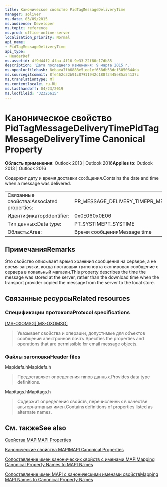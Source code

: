```yaml
---
title: Каноническое свойство PidTagMessageDeliveryTime
manager: soliver
ms.date: 03/09/2015
ms.audience: Developer
ms.topic: reference
ms.prod: office-online-server
localization_priority: Normal
api_name:
- PidTagMessageDeliveryTime
api_type:
- HeaderDef
ms.assetid: 4f9d44f2-4faa-4f16-9e33-22f80c17db85
description: 'Дата последнего изменения: 9 марта 2015 г.'
ms.openlocfilehash: 8ebaea7fb6888e51ee1ef658db53dcf3050644da
ms.sourcegitcommit: 8fe462c32b91c87911942c188f3445e85a54137c
ms.translationtype: MT
ms.contentlocale: ru-RU
ms.lasthandoff: 04/23/2019
ms.locfileid: "32325615"
---
```

# <a name="pidtagmessagedeliverytime-canonical-property"></a><span data-ttu-id="f6634-103">Каноническое свойство PidTagMessageDeliveryTime</span><span class="sxs-lookup"><span data-stu-id="f6634-103">PidTagMessageDeliveryTime Canonical Property</span></span>

  
  
<span data-ttu-id="f6634-104">**Область применения**: Outlook 2013 | Outlook 2016</span><span class="sxs-lookup"><span data-stu-id="f6634-104">**Applies to**: Outlook 2013 | Outlook 2016</span></span> 
  
<span data-ttu-id="f6634-105">Содержит дату и время доставки сообщения.</span><span class="sxs-lookup"><span data-stu-id="f6634-105">Contains the date and time when a message was delivered.</span></span> 
  
|||
|:-----|:-----|
|<span data-ttu-id="f6634-106">Связанные свойства:</span><span class="sxs-lookup"><span data-stu-id="f6634-106">Associated properties:</span></span>  <br/> |<span data-ttu-id="f6634-107">PR_MESSAGE_DELIVERY_TIME</span><span class="sxs-lookup"><span data-stu-id="f6634-107">PR_MESSAGE_DELIVERY_TIME</span></span>  <br/> |
|<span data-ttu-id="f6634-108">Идентификатор:</span><span class="sxs-lookup"><span data-stu-id="f6634-108">Identifier:</span></span>  <br/> |<span data-ttu-id="f6634-109">0x0E06</span><span class="sxs-lookup"><span data-stu-id="f6634-109">0x0E06</span></span>  <br/> |
|<span data-ttu-id="f6634-110">Тип данных:</span><span class="sxs-lookup"><span data-stu-id="f6634-110">Data type:</span></span>  <br/> |<span data-ttu-id="f6634-111">PT_SYSTIME</span><span class="sxs-lookup"><span data-stu-id="f6634-111">PT_SYSTIME</span></span>  <br/> |
|<span data-ttu-id="f6634-112">Область:</span><span class="sxs-lookup"><span data-stu-id="f6634-112">Area:</span></span>  <br/> |<span data-ttu-id="f6634-113">Время сообщения</span><span class="sxs-lookup"><span data-stu-id="f6634-113">Message time</span></span>  <br/> |
   
## <a name="remarks"></a><span data-ttu-id="f6634-114">Примечания</span><span class="sxs-lookup"><span data-stu-id="f6634-114">Remarks</span></span>

<span data-ttu-id="f6634-115">Это свойство описывает время хранения сообщения на сервере, а не время загрузки, когда поставщик транспорта скопировал сообщение с сервера в локальный магазин.</span><span class="sxs-lookup"><span data-stu-id="f6634-115">This property describes the time the message was stored at the server, rather than the download time when the transport provider copied the message from the server to the local store.</span></span>
  
## <a name="related-resources"></a><span data-ttu-id="f6634-116">Связанные ресурсы</span><span class="sxs-lookup"><span data-stu-id="f6634-116">Related resources</span></span>

### <a name="protocol-specifications"></a><span data-ttu-id="f6634-117">Спецификации протокола</span><span class="sxs-lookup"><span data-stu-id="f6634-117">Protocol specifications</span></span>

<span data-ttu-id="f6634-118">[[MS-OXOMSG]](https://msdn.microsoft.com/library/daa9120f-f325-4afb-a738-28f91049ab3c%28Office.15%29.aspx)</span><span class="sxs-lookup"><span data-stu-id="f6634-118">[[MS-OXOMSG]](https://msdn.microsoft.com/library/daa9120f-f325-4afb-a738-28f91049ab3c%28Office.15%29.aspx)</span></span>
  
> <span data-ttu-id="f6634-119">Указывает свойства и операции, допустимые для объектов сообщений электронной почты.</span><span class="sxs-lookup"><span data-stu-id="f6634-119">Specifies the properties and operations that are permissible for email message objects.</span></span>
    
### <a name="header-files"></a><span data-ttu-id="f6634-120">Файлы заголовки</span><span class="sxs-lookup"><span data-stu-id="f6634-120">Header files</span></span>

<span data-ttu-id="f6634-121">Mapidefs.h</span><span class="sxs-lookup"><span data-stu-id="f6634-121">Mapidefs.h</span></span>
  
> <span data-ttu-id="f6634-122">Предоставляет определения типов данных.</span><span class="sxs-lookup"><span data-stu-id="f6634-122">Provides data type definitions.</span></span>
    
<span data-ttu-id="f6634-123">Mapitags.h</span><span class="sxs-lookup"><span data-stu-id="f6634-123">Mapitags.h</span></span>
  
> <span data-ttu-id="f6634-124">Содержит определения свойств, перечисленных в качестве альтернативных имен.</span><span class="sxs-lookup"><span data-stu-id="f6634-124">Contains definitions of properties listed as alternate names.</span></span>
    
## <a name="see-also"></a><span data-ttu-id="f6634-125">См. также</span><span class="sxs-lookup"><span data-stu-id="f6634-125">See also</span></span>



[<span data-ttu-id="f6634-126">Свойства MAPI</span><span class="sxs-lookup"><span data-stu-id="f6634-126">MAPI Properties</span></span>](mapi-properties.md)
  
[<span data-ttu-id="f6634-127">Канонические свойства MAPI</span><span class="sxs-lookup"><span data-stu-id="f6634-127">MAPI Canonical Properties</span></span>](mapi-canonical-properties.md)
  
[<span data-ttu-id="f6634-128">Сопоставление имен канонических свойств с именами MAPI</span><span class="sxs-lookup"><span data-stu-id="f6634-128">Mapping Canonical Property Names to MAPI Names</span></span>](mapping-canonical-property-names-to-mapi-names.md)
  
[<span data-ttu-id="f6634-129">Сопоставление имен MAPI с каноническими именами свойств</span><span class="sxs-lookup"><span data-stu-id="f6634-129">Mapping MAPI Names to Canonical Property Names</span></span>](mapping-mapi-names-to-canonical-property-names.md)

